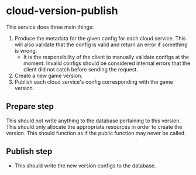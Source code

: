 # cloud-version-publish

This service does three main things:

1. Produce the metadata for the given config for each cloud service. This will also validate that the config is valid and return an error if something is wrong.
    - It is the responsibility of the client to manually validate configs at the moment. Invalid configs should be considered internal errors that the client did not catch before sending the request.
2. Create a new game version.
3. Publish each cloud service's config corresponding with the game version.

## Prepare step

This should not write anything to the database pertaining to this version. This should only allocate the appropriate resources in order to create the version. This should function as if the public function may never be called.

## Publish step

-   This should write the new version configs to the database.
